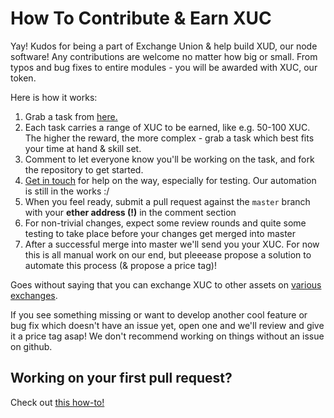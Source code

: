 <h1> How To Contribute & Earn XUC </h1>

Yay! Kudos for being a part of Exchange Union & help build XUD, our node software! Any contributions are welcome no matter how big or small. From typos and bug fixes to entire modules - you will be awarded with XUC, our token.

Here is how it works:
1. Grab a task from [here.](https://github.com/ExchangeUnion/xud/issues)
2. Each task carries a range of XUC to be earned, like e.g. 50-100 XUC. The higher the reward, the more complex - grab a task which best fits your time at hand & skill set.
3. Comment to let everyone know you'll be working on the task, and fork the repository to get started.
4. [Get in touch](https://gitter.im/exchangeunion/Lobby) for help on the way, especially for testing. Our automation is still in the works :/
5. When you feel ready, submit a pull request  against the `master` branch with your <b>ether address (!)</b> in the comment section
6. For non-trivial changes, expect some review rounds and quite some testing to take place before your changes get merged into master
7. After a successful merge into master we'll send you your XUC. For now this is all manual work on our end, but pleeease propose a solution to automate this process (& propose a price tag)!

Goes without saying that you can exchange XUC to other assets on [various exchanges](https://www.exchangeunion.com/xuc).

If you see something missing or want to develop another cool feature or bug fix which doesn't have an issue yet, open one and we'll review and give it a price tag asap! We don't recommend working on things without an issue on github.

<h2> Working on your first pull request?</h2>

Check out [this how-to!](https://egghead.io/courses/how-to-contribute-to-an-open-source-project-on-github/)

